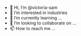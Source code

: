- 👋 Hi, I’m @victoria-sam
- 👀 I’m interested in industries 
- 🌱 I’m currently learning ...
- 💞️ I’m looking to collaborate on ...
- 📫 How to reach me ...

<!---
victoria-arch/victoria-arch is a ✨ special ✨ repository because its `README.md` (this file) appears on your GitHub profile.
You can click the Preview link to take a look at your changes.
--->
